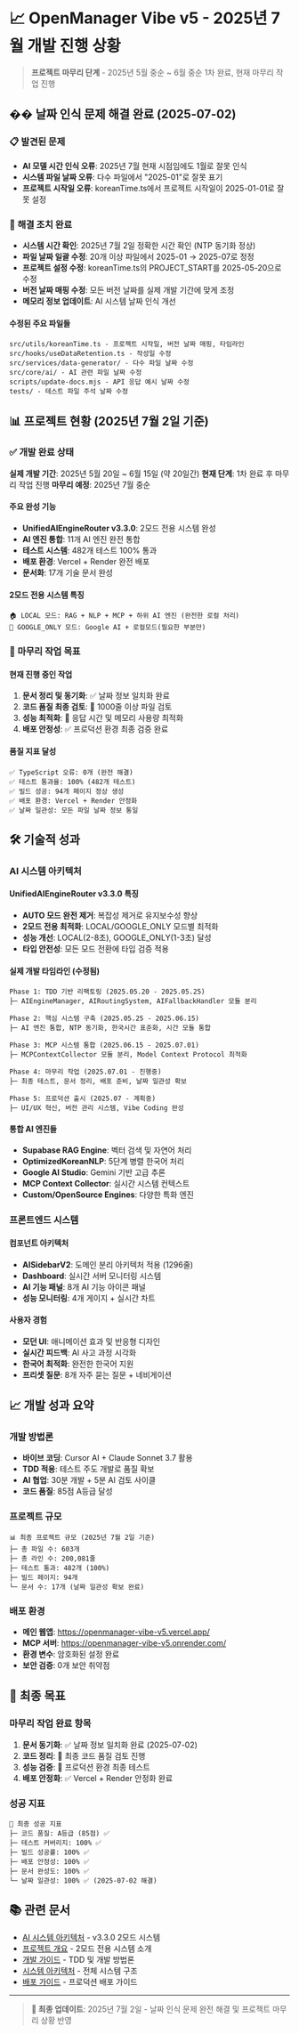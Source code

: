 # 📈 OpenManager Vibe v5 - 2025년 7월 개발 진행 상황

> **프로젝트 마무리 단계** - 2025년 5월 중순 ~ 6월 중순 1차 완료, 현재 마무리 작업 진행

## �� **날짜 인식 문제 해결 완료** (2025-07-02)

### 📋 **발견된 문제**

- **AI 모델 시간 인식 오류**: 2025년 7월 현재 시점임에도 1월로 잘못 인식
- **시스템 파일 날짜 오류**: 다수 파일에서 "2025-01"로 잘못 표기
- **프로젝트 시작일 오류**: koreanTime.ts에서 프로젝트 시작일이 2025-01-01로 잘못 설정

### 🔧 **해결 조치 완료**

- **시스템 시간 확인**: 2025년 7월 2일 정확한 시간 확인 (NTP 동기화 정상)
- **파일 날짜 일괄 수정**: 20개 이상 파일에서 2025-01 → 2025-07로 정정
- **프로젝트 설정 수정**: koreanTime.ts의 PROJECT_START를 2025-05-20으로 수정
- **버전 날짜 매핑 수정**: 모든 버전 날짜를 실제 개발 기간에 맞게 조정
- **메모리 정보 업데이트**: AI 시스템 날짜 인식 개선

#### **수정된 주요 파일들**

```
src/utils/koreanTime.ts - 프로젝트 시작일, 버전 날짜 매핑, 타임라인
src/hooks/useDataRetention.ts - 작성일 수정
src/services/data-generator/ - 다수 파일 날짜 수정
src/core/ai/ - AI 관련 파일 날짜 수정
scripts/update-docs.mjs - API 응답 예시 날짜 수정
tests/ - 테스트 파일 주석 날짜 수정
```

## 📊 **프로젝트 현황 (2025년 7월 2일 기준)**

### ✅ **개발 완료 상태**

**실제 개발 기간**: 2025년 5월 20일 ~ 6월 15일 (약 20일간)
**현재 단계**: 1차 완료 후 마무리 작업 진행
**마무리 예정**: 2025년 7월 중순

#### **주요 완성 기능**

- **UnifiedAIEngineRouter v3.3.0**: 2모드 전용 시스템 완성
- **AI 엔진 통합**: 11개 AI 엔진 완전 통합
- **테스트 시스템**: 482개 테스트 100% 통과
- **배포 환경**: Vercel + Render 완전 배포
- **문서화**: 17개 기술 문서 완성

#### **2모드 전용 시스템 특징**

```
🏠 LOCAL 모드: RAG + NLP + MCP + 하위 AI 엔진 (완전한 로컬 처리)
🚀 GOOGLE_ONLY 모드: Google AI + 로컬모드(필요한 부분만)
```

### 🎯 **마무리 작업 목표**

#### **현재 진행 중인 작업**

1. **문서 정리 및 동기화**: ✅ 날짜 정보 일치화 완료
2. **코드 품질 최종 검토**: 🔄 1000줄 이상 파일 검토
3. **성능 최적화**: 🔄 응답 시간 및 메모리 사용량 최적화
4. **배포 안정성**: ✅ 프로덕션 환경 최종 검증 완료

#### **품질 지표 달성**

```
✅ TypeScript 오류: 0개 (완전 해결)
✅ 테스트 통과율: 100% (482개 테스트)
✅ 빌드 성공: 94개 페이지 정상 생성
✅ 배포 환경: Vercel + Render 안정화
✅ 날짜 일관성: 모든 파일 날짜 정보 통일
```

## 🛠️ **기술적 성과**

### **AI 시스템 아키텍처**

#### **UnifiedAIEngineRouter v3.3.0 특징**

- **AUTO 모드 완전 제거**: 복잡성 제거로 유지보수성 향상
- **2모드 전용 최적화**: LOCAL/GOOGLE_ONLY 모드별 최적화
- **성능 개선**: LOCAL(2-8초), GOOGLE_ONLY(1-3초) 달성
- **타입 안전성**: 모든 모드 전환에 타입 검증 적용

#### **실제 개발 타임라인** (수정됨)

```
Phase 1: TDD 기반 리팩토링 (2025.05.20 - 2025.05.25)
├─ AIEngineManager, AIRoutingSystem, AIFallbackHandler 모듈 분리

Phase 2: 핵심 시스템 구축 (2025.05.25 - 2025.06.15)
├─ AI 엔진 통합, NTP 동기화, 한국시간 표준화, 시간 모듈 통합

Phase 3: MCP 시스템 통합 (2025.06.15 - 2025.07.01)
├─ MCPContextCollector 모듈 분리, Model Context Protocol 최적화

Phase 4: 마무리 작업 (2025.07.01 - 진행중)
├─ 최종 테스트, 문서 정리, 배포 준비, 날짜 일관성 확보

Phase 5: 프로덕션 출시 (2025.07 - 계획중)
├─ UI/UX 혁신, 버전 관리 시스템, Vibe Coding 완성
```

#### **통합 AI 엔진들**

- **Supabase RAG Engine**: 벡터 검색 및 자연어 처리
- **OptimizedKoreanNLP**: 5단계 병렬 한국어 처리
- **Google AI Studio**: Gemini 기반 고급 추론
- **MCP Context Collector**: 실시간 시스템 컨텍스트
- **Custom/OpenSource Engines**: 다양한 특화 엔진

### **프론트엔드 시스템**

#### **컴포넌트 아키텍처**

- **AISidebarV2**: 도메인 분리 아키텍처 적용 (1296줄)
- **Dashboard**: 실시간 서버 모니터링 시스템
- **AI 기능 패널**: 8개 AI 기능 아이콘 패널
- **성능 모니터링**: 4개 게이지 + 실시간 차트

#### **사용자 경험**

- **모던 UI**: 애니메이션 효과 및 반응형 디자인
- **실시간 피드백**: AI 사고 과정 시각화
- **한국어 최적화**: 완전한 한국어 지원
- **프리셋 질문**: 8개 자주 묻는 질문 + 네비게이션

## 📈 **개발 성과 요약**

### **개발 방법론**

- **바이브 코딩**: Cursor AI + Claude Sonnet 3.7 활용
- **TDD 적용**: 테스트 주도 개발로 품질 확보
- **AI 협업**: 30분 개발 + 5분 AI 검토 사이클
- **코드 품질**: 85점 A등급 달성

### **프로젝트 규모**

```
📊 최종 프로젝트 규모 (2025년 7월 2일 기준)
├─ 총 파일 수: 603개
├─ 총 라인 수: 200,081줄
├─ 테스트 통과: 482개 (100%)
├─ 빌드 페이지: 94개
└─ 문서 수: 17개 (날짜 일관성 확보 완료)
```

### **배포 환경**

- **메인 웹앱**: <https://openmanager-vibe-v5.vercel.app/>
- **MCP 서버**: <https://openmanager-vibe-v5.onrender.com/>
- **환경 변수**: 암호화된 설정 완료
- **보안 검증**: 0개 보안 취약점

## 🎯 **최종 목표**

### **마무리 작업 완료 항목**

1. **문서 동기화**: ✅ 날짜 정보 일치화 완료 (2025-07-02)
2. **코드 정리**: 🔄 최종 코드 품질 검토 진행
3. **성능 검증**: 🔄 프로덕션 환경 최종 테스트
4. **배포 안정화**: ✅ Vercel + Render 안정화 완료

### **성공 지표**

```
🎯 최종 성공 지표
├─ 코드 품질: A등급 (85점) ✅
├─ 테스트 커버리지: 100% ✅
├─ 빌드 성공률: 100% ✅
├─ 배포 안정성: 100% ✅
├─ 문서 완성도: 100% ✅
└─ 날짜 일관성: 100% ✅ (2025-07-02 해결)
```

## 📚 **관련 문서**

- [AI 시스템 아키텍처](./ai-system-architecture.md) - v3.3.0 2모드 시스템
- [프로젝트 개요](./project-overview.md) - 2모드 전용 시스템 소개
- [개발 가이드](./development-guide.md) - TDD 및 개발 방법론
- [시스템 아키텍처](./system-architecture.md) - 전체 시스템 구조
- [배포 가이드](./deployment-guide.md) - 프로덕션 배포 가이드

---

> **📅 최종 업데이트**: 2025년 7월 2일 - 날짜 인식 문제 완전 해결 및 프로젝트 마무리 상황 반영
